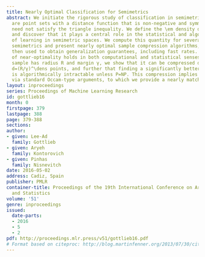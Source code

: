 ```yaml
---
title: Nearly Optimal Classification for Semimetrics
abstract: We initiate the rigorous study of classification in semimetric spaces, which
  are point sets with a distance function that is non-negative and symmetric, but
  need not satisfy the triangle inequality. We define the \em density dimension \dens
  and discover that it plays a central role in the statistical and algorithmic feasibility
  of learning in semimetric spaces. We compute this quantity for several widely used
  semimetrics and present nearly optimal sample compression algorithms, which are
  then used to obtain generalization guarantees, including fast rates.  Our claim
  of near-optimality holds in both computational and statistical senses. When the
  sample has radius R and margin γ, we show that it can be compressed down to roughly
  d=(R/γ)^\dens points, and further that finding a significantly better compression
  is algorithmically intractable unless P=NP. This compression implies generalization
  via standard Occam-type arguments, to which we provide a nearly matching lower bound.
layout: inproceedings
series: Proceedings of Machine Learning Research
id: gottlieb16
month: 0
firstpage: 379
lastpage: 388
page: 379-388
sections: 
author:
- given: Lee-Ad
  family: Gottlieb
- given: Aryeh
  family: Kontorovich
- given: Pinhas
  family: Nisnevitch
date: 2016-05-02
address: Cadiz, Spain
publisher: PMLR
container-title: Proceedings of the 19th International Conference on Artificial Intelligence
  and Statistics
volume: '51'
genre: inproceedings
issued:
  date-parts:
  - 2016
  - 5
  - 2
pdf: http://proceedings.mlr.press/v51/gottlieb16.pdf
# Format based on citeproc: http://blog.martinfenner.org/2013/07/30/citeproc-yaml-for-bibliographies/
---
```

